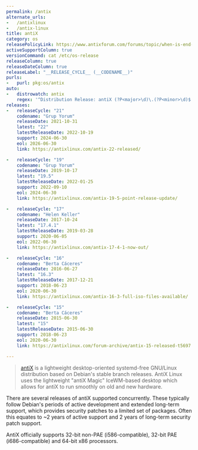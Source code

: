 ```yaml
---
permalink: /antix
alternate_urls:
-   /antixlinux
-   /antix-linux
title: antiX
category: os
releasePolicyLink: https://www.antixforum.com/forums/topic/when-is-end-of-support-for-stable-antix-versions-17-19/#post-26424
activeSupportColumn: true
versionCommand: cat /etc/os-release
releaseColumn: true
releaseDateColumn: true
releaseLabel: "__RELEASE_CYCLE__ (__CODENAME__)"
purls:
-   purl: pkg:os/antix
auto:
-   distrowatch: antix
    regex: '^Distribution Release: antiX (?P<major>\d)\.(?P<minor>\d)$'
releases:
-   releaseCycle: "21"
    codename: "Grup Yorum"
    releaseDate: 2021-10-31
    latest: "22"
    latestReleaseDate: 2022-10-19
    support: 2024-06-30
    eol: 2026-06-30
    link: https://antixlinux.com/antix-22-released/

-   releaseCycle: "19"
    codename: "Grup Yorum"
    releaseDate: 2019-10-17
    latest: "19.5"
    latestReleaseDate: 2022-01-25
    support: 2022-09-10
    eol: 2024-06-30
    link: https://antixlinux.com/antix-19-5-point-release-update/

-   releaseCycle: "17"
    codename: "Helen Keller"
    releaseDate: 2017-10-24
    latest: "17.4.1"
    latestReleaseDate: 2019-03-28
    support: 2020-06-05
    eol: 2022-06-30
    link: https://antixlinux.com/antix-17-4-1-now-out/

-   releaseCycle: "16"
    codename: "Berta Cáceres"
    releaseDate: 2016-06-27
    latest: "16.3"
    latestReleaseDate: 2017-12-21
    support: 2018-06-23
    eol: 2020-06-30
    link: https://antixlinux.com/antix-16-3-full-iso-files-available/

-   releaseCycle: "15"
    codename: "Berta Cáceres"
    releaseDate: 2015-06-30
    latest: "15"
    latestReleaseDate: 2015-06-30
    support: 2018-06-23
    eol: 2020-06-30
    link: https://antixlinux.com/forum-archive/antix-15-released-t5697.html

---
```


> [antiX](https://antixlinux.com/) is a lightweight desktop-oriented systemd-free GNU/Linux distribution based on Debian's stable branch releases. AntiX Linux uses the lightweight "antiX Magic" IceWM-based desktop which allows for antiX to run smoothly on old and new hardware.

There are several releases of antiX supported concurrently.  These typically follow Debian's periods of active development and extended long-term support, which provides security patches to a limited set of packages.  Often this equates to ~2 years of active support and 2 years of long-term security patch support.

AntiX officially supports 32-bit non-PAE (i586-compatible), 32-bit PAE (i686-compatible) and 64-bit x86 processors.

